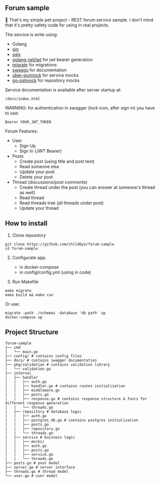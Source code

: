 ## Forum sample

👋
That's my simple pet-project - REST forum service sample.
I don't mind that it's pretty safety code for using in real projects.

The sercice is write using:
- Golang
- [gin](https://github.com/gin-gonic/gin)
- [sqlx](https://github.com/jmoiron/sqlx)
- [golang-jwt/jwt](https://github.com/golang-jwt/jwt/) for jwt bearer generation
- [migrate](https://github.com/golang-migrate/migrate) for migrations
- [swaggo](https://github.com/swaggo/swag) for documentation
- [uber-go/mock](https://github.com/uber-go/mock) for service mocks
- [go-sqlmock](https://github.com/DATA-DOG/go-sqlmock) for repository mocks

Service documentation is available after server startup at:
```
/docs/index.html
```
WARNING: for authentication in swagger (lock icon, after sign in) you have to use:
```
Bearer YOUR_JWT_TOKEN
```

Forum Features:
- User
  - Sign Up
  - Sign In (JWT Bearer)
- Posts
  - Create post (using title and post text)
  - Read someone else
  - Update your post
  - Delete your post
- Thread (discussions/post comments)
  - Create thread under the post (you can answer at someone's thread as well)
  - Read thread
  - Read threads tree (all threads under post)
  - Update your thread

## How to install
1. Clone repository
```
git clone https://github.com/child6yo/forum-sample
cd forum-sample
```

2. Configurate app:
   - in docker-compose
   - in config/config.yml (using in code)
     
3. Run Makefile
```
make migrate
make build && make run
```
Or use:
```
migrate -path ./schemas -database 'db path' up
docker-compose up
```

## Project Structure

```
forum-sample
├── cmd
|   └── main.go
├── config/ # contains config files
├── docs/ # contains swagger documentation
├── pkg/validation # contains validation library
|   └── validation.go
├── internal
|   ├── handler
|   |   ├── auth.go
|   |   ├── handler.go # contains routes initialization
|   |   ├── middleware.go
|   |   ├── posts.go
|   |   ├── response.go # contains response structure & funcs for different response generation
|   |   └── threads.go
|   ├── repository # database logic
|   |   ├── auth.go
|   |   ├── postgres_db.go # contains postgres initialization
|   |   ├── posts.go
|   |   ├── repository.go
|   |   └── threads.go
|   ├── service # buisness logic
|   |   ├── mocks/
|   |   ├── auth.go
|   |   ├── posts.go
|   |   ├── service.go
|   |   └── threads.go
├── posts.go # post model
├── server.go # server interface
├── threads.go # thread model
└── user.go # user model
```
